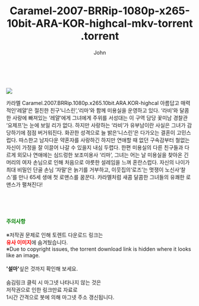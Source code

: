 ﻿---
layout: post
title:  "                   Caramel-2007-BRRip-1080p-x265-10bit-ARA-KOR-highcal-mkv-torrent                .torrent"
author: John
categories: [ 영화 ]
tags: [  ]
image: https://torrentrj58.com/uploadfile/full/58a4f19bbc1f749b1f758b90c2569dd5903eaaf5.jpg 
description: "                   Caramel-2007-BRRip-1080p-x265-10bit-ARA-KOR-highcal-mkv-torrent                 torrent 정보 공유"
toc: true
toc_sticky: true
---

<br>
<p><img src="https://torrentrj58.com/uploadfile/full/58a4f19bbc1f749b1f758b90c2569dd5903eaaf5.jpg"/></p>
 카라멜 Caramel.2007.BRRip.1080p.x265.10bit.ARA.KOR-highcal 아름답고 매력적인‘레얄’은 절친한 친구‘니스린’,‘리마’와 함께 미용실을 운영하고 있다. ‘라비’와 달콤한 사랑에 빠져있는 ‘레얄’에게 그녀에게 주위를 서성대는 이 구역 담당 꽃미남 경찰관 ‘요제프’는 눈에 보일 리가 없다. 하지만 사랑하는 ‘라비’가 유부남이란 사실은 그녀가 감당하기에 점점 버거워진다. 화끈한 성격으로 늘 밝은‘니스린’은 다가오는 결혼이 고민스럽다. 따스한고 남자다운 약혼자를 사랑하긴 하지만 연애할 때 없던 구속감부터 철없는 자신이 가정을 잘 이끌어 나갈 수 있을지 내심 두렵다. 한편 미용실의 다른 친구들과 다르게 외모나 연애에는 심드렁한 보조미용사 ‘리마’, 그녀는 어는 날 미용실을 찾아온 긴 머리의 여자 손님으로 인해 처음으로 야릇한 설레임을 느껴 혼란스럽다. 자신의 나이가 최대 비밀인 단골 손님 ‘자말’은 늙기를 거부하고, 이웃집의‘로즈’는 멋쟁이 노신사‘찰스’를 만나 65세 생애 첫 로맨스를 꿈꾼다. 카라멜처럼 새콤 달콤한 그녀들의 유쾌한 로맨스가 펼쳐진다! 
    
<br><br><br>
<p data-ke-size="size16"><b><span style="color: green;">주의사항</span></b><br /><br />※저작권 문제로 인해 토렌트 다운로드 링크는<br /><b><span style="color: red;">유사 이미지</span></b>에 숨겨뒀습니다.<br />※Due to copyright issues, the torrent download link is hidden where it looks like an image.<br /><br /><b>'설마'</b>싶은 것까지 확인해 보세요.<br /><br />숨김링크 클릭 시 마그넷 나타나지 않는 것은<br />저작권으로 인한 링크만료 자료로<br />1시간 간격으로 봇에 의해 마그넷 주소 갱신됩니다.</p>

